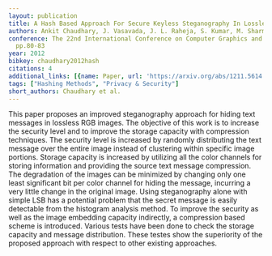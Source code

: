 ```yaml
---
layout: publication
title: A Hash Based Approach For Secure Keyless Steganography In Lossless RGB Images
authors: Ankit Chaudhary, J. Vasavada, J. L. Raheja, S. Kumar, M. Sharma
conference: The 22nd International Conference on Computer Graphics and Vision 2012
  pp.80-83
year: 2012
bibkey: chaudhary2012hash
citations: 4
additional_links: [{name: Paper, url: 'https://arxiv.org/abs/1211.5614'}]
tags: ["Hashing Methods", "Privacy & Security"]
short_authors: Chaudhary et al.
---
```

This paper proposes an improved steganography approach for hiding text
messages in lossless RGB images. The objective of this work is to increase the
security level and to improve the storage capacity with compression techniques.
The security level is increased by randomly distributing the text message over
the entire image instead of clustering within specific image portions. Storage
capacity is increased by utilizing all the color channels for storing
information and providing the source text message compression. The degradation
of the images can be minimized by changing only one least significant bit per
color channel for hiding the message, incurring a very little change in the
original image. Using steganography alone with simple LSB has a potential
problem that the secret message is easily detectable from the histogram
analysis method. To improve the security as well as the image embedding
capacity indirectly, a compression based scheme is introduced. Various tests
have been done to check the storage capacity and message distribution. These
testes show the superiority of the proposed approach with respect to other
existing approaches.